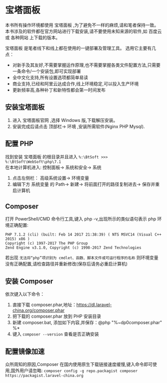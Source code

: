 # 宝塔面板

本书所有操作环境都使用 宝塔面板 ,为了避免不一样的麻烦,请和笔者保持一致。 
本书涉及的软件都在官方网站进行下载安装,请不要使用未知来源的软件,如 百度云 或 各种网站 上下载的版本。 

宝塔面板 是笔者线下和线上都在使用的一键部署及管理工具。 选用它主要有几点：

* 对新手及其友好,不需要掌握运作原理,也不需要掌握各类文件配置方法,只需要一条命令/一个安装包,即可实现部署
* 全中文化支持,所有设置选项都简单易读
* 商业支持,已经和阿里云达成合作,线上环境稳定,可以投入生产环境
* 更新频率高,各种补丁和新特性都会第一时间发布

## 安装宝塔面板

1. 进入 宝塔面板官网 ,选择 Windows 版,下载解压安装。
2. 安装完成后请点击 顶部栏-> 环境 ,安装所需软件(Nginx PHP Mysql).

## 配置 PHP

找到安装 宝塔面板 的根目录并且进入 `%:\BtSoft >>> %:\BtSoft\WebSoft\php\7.1`  
在本地计算机进入: 控制面板-> 系统和安全-> 系统

1. 点击左侧栏： 高级系统设置-> 环境变量
2. 编辑下方 系统变量 的 Path-> 新建-> 将前面打开的路径复制进去-> 保存并重启计算机

## Composer

打开 PowerShell/CMD 命令行工具,键入 php -v,出现所示的类似语句表示 php 环境正确配置:

~~~~
PHP 7.1.2 (cli) (built: Feb 14 2017 21:38:39) ( NTS MSVC14 (Visual C++ 2015) x86 ) 
Copyright (c) 1997-2017 The PHP Group 
Zend Engine v3.1.0, Copyright (c) 1998-2017 Zend Technologies
~~~~

若出现 `无法将“php”项识别为 cmdlet、函数、脚本文件或可运行程序的名称` 则环境变量没有正确配置,请检查路径并重新修改(保存后请务必重启计算机)

## 安装 Composer

依次键入以下命令：

1. 直接下载 composer.phar,地址：https://dl.laravel-china.org/composer.phar
2. 把下载的 composer.phar 放到 PHP 安装目录
3. 新建 composer.bat, 添加如下内容,并保存：@php "%~dp0composer.phar" %*
4. 键入 `composer --version` 查看是否正确安装

## 配置镜像加速

众所周知的原因,Composer 在国内使用原生下载链接速度缓慢,键入命令即可使用,国外用户请忽略: 
`composer config -g repo.packagist composer https://packagist.laravel-china.org`